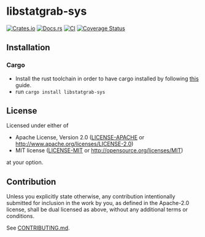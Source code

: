 # libstatgrab-sys

[![Crates.io](https://img.shields.io/crates/v/libstatgrab-sys.svg)](https://crates.io/crates/xxx)
[![Docs.rs](https://docs.rs/libstatgrab-sys/badge.svg)](https://docs.rs/xxx)
[![CI](https://github.com/adamflott/libstatgrab-sys/workflows/CI/badge.svg)](https://github.com/adamflott/xxx/actions)
[![Coverage Status](https://coveralls.io/repos/github/adamflott/libstatgrab-sys/badge.svg?branch=master)](https://coveralls.io/github/adamflott/xxx?branch=main)

## Installation

### Cargo

* Install the rust toolchain in order to have cargo installed by following
  [this](https://www.rust-lang.org/tools/install) guide.
* run `cargo install libstatgrab-sys`

## License

Licensed under either of

 * Apache License, Version 2.0
   ([LICENSE-APACHE](LICENSE-APACHE) or http://www.apache.org/licenses/LICENSE-2.0)
 * MIT license
   ([LICENSE-MIT](LICENSE-MIT) or http://opensource.org/licenses/MIT)

at your option.

## Contribution

Unless you explicitly state otherwise, any contribution intentionally submitted
for inclusion in the work by you, as defined in the Apache-2.0 license, shall be
dual licensed as above, without any additional terms or conditions.

See [CONTRIBUTING.md](CONTRIBUTING.md).
